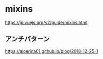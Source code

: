 # mixins
https://jp.vuejs.org/v2/guide/mixins.html

## アンチパターン
https://aloerina01.github.io/blog/2018-12-25-1